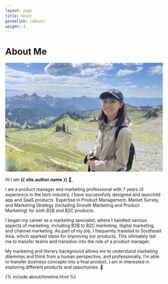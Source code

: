 ```yaml
---
layout: page
title: About
permalink: /about/
weight: 4
---
```


# **About Me**
![image](../assets/image/beite_hiking.jpg)

Hi I am **{{ site.author.name }}** :wave:,<br>

I am a product manager and marketing professional with 7 years of experience in the tech industry. I have successfully designed and launched app and SaaS products. Expertise in Product Management, Market Survey, and Marketing Strategy (including Growth Marketing and Product Marketing) for both B2B and B2C products.

I began my career as a marketing specialist, where I handled various aspects of marketing, including B2B to B2C marketing, digital marketing, and channel marketing. As part of my job, I frequently traveled to Southeast Asia, which sparked ideas for improving our products. This ultimately led me to transfer teams and transition into the role of a product manager.

My marketing and literary background allows me to understand marketing dilemmas and think from a human perspective, and professionally, I’m able to transfer business concepts into a final product. I am in interested in exploring different products and opportunies. 🌿



<div class="row">
{% include about/timeline.html %}
</div>
